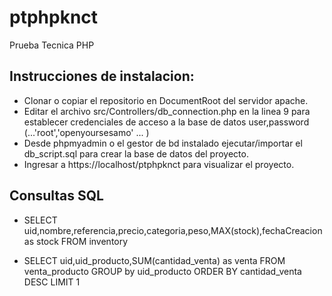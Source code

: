 # ptphpknct
Prueba Tecnica PHP
## Instrucciones de instalacion:
- Clonar o copiar el repositorio en DocumentRoot del servidor apache.
- Editar el archivo src/Controllers/db_connection.php en la linea 9 para establecer credenciales de acceso a la base de datos user,password (...'root','openyoursesamo' ... )
- Desde phpmyadmin o el gestor de bd instalado ejecutar/importar el db_script.sql para crear la base de datos del proyecto.
- Ingresar a https://localhost/ptphpknct para visualizar el proyecto.

## Consultas SQL
- SELECT uid,nombre,referencia,precio,categoria,peso,MAX(stock),fechaCreacion as stock FROM inventory

- SELECT uid,uid_producto,SUM(cantidad_venta) as venta FROM venta_producto GROUP by uid_producto ORDER BY cantidad_venta DESC LIMIT 1
